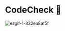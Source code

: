 # CodeCheck 🔐

![ezgif-1-832ea8af5f](https://user-images.githubusercontent.com/73384534/159156353-1f4f3a7d-3102-467d-a085-4b316f9ab699.gif)
